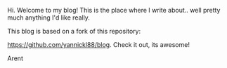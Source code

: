 Hi. Welcome to my blog!
This is the place where I write about.. 
well pretty much anything I'd like really.

This blog is based on a fork of this repository:

https://github.com/yannickl88/blog. Check it out, its awesome!

Arent